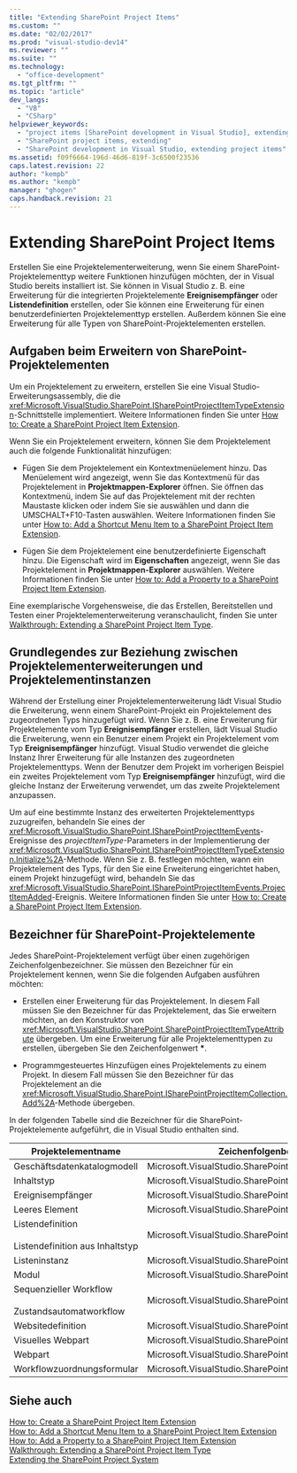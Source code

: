 ```yaml
---
title: "Extending SharePoint Project Items"
ms.custom: ""
ms.date: "02/02/2017"
ms.prod: "visual-studio-dev14"
ms.reviewer: ""
ms.suite: ""
ms.technology: 
  - "office-development"
ms.tgt_pltfrm: ""
ms.topic: "article"
dev_langs: 
  - "VB"
  - "CSharp"
helpviewer_keywords: 
  - "project items [SharePoint development in Visual Studio], extending"
  - "SharePoint project items, extending"
  - "SharePoint development in Visual Studio, extending project items"
ms.assetid: f09f6664-196d-46d6-819f-3c6500f23536
caps.latest.revision: 22
author: "kempb"
ms.author: "kempb"
manager: "ghogen"
caps.handback.revision: 21
---
```

# Extending SharePoint Project Items
  Erstellen Sie eine Projektelementerweiterung, wenn Sie einem SharePoint\-Projektelementtyp weitere Funktionen hinzufügen möchten, der in Visual Studio bereits installiert ist.  Sie können in Visual Studio z. B. eine Erweiterung für die integrierten Projektelemente **Ereignisempfänger** oder **Listendefinition** erstellen, oder Sie können eine Erweiterung für einen benutzerdefinierten Projektelementtyp erstellen.  Außerdem können Sie eine Erweiterung für alle Typen von SharePoint\-Projektelementen erstellen.  
  
## Aufgaben beim Erweitern von SharePoint\-Projektelementen  
 Um ein Projektelement zu erweitern, erstellen Sie eine Visual Studio\-Erweiterungsassembly, die die <xref:Microsoft.VisualStudio.SharePoint.ISharePointProjectItemTypeExtension>\-Schnittstelle implementiert.  Weitere Informationen finden Sie unter [How to: Create a SharePoint Project Item Extension](../sharepoint/how-to-create-a-sharepoint-project-item-extension.md).  
  
 Wenn Sie ein Projektelement erweitern, können Sie dem Projektelement auch die folgende Funktionalität hinzufügen:  
  
-   Fügen Sie dem Projektelement ein Kontextmenüelement hinzu.  Das Menüelement wird angezeigt, wenn Sie das Kontextmenü für das Projektelement in **Projektmappen\-Explorer** öffnen.  Sie öffnen das Kontextmenü, indem Sie auf das Projektelement mit der rechten Maustaste klicken oder indem Sie sie auswählen und dann die UMSCHALT\+F10\-Tasten auswählen.  Weitere Informationen finden Sie unter [How to: Add a Shortcut Menu Item to a SharePoint Project Item Extension](../sharepoint/how-to-add-a-shortcut-menu-item-to-a-sharepoint-project-item-extension.md).  
  
-   Fügen Sie dem Projektelement eine benutzerdefinierte Eigenschaft hinzu.  Die Eigenschaft wird im **Eigenschaften** angezeigt, wenn Sie das Projektelement in **Projektmappen\-Explorer** auswählen.  Weitere Informationen finden Sie unter [How to: Add a Property to a SharePoint Project Item Extension](../sharepoint/how-to-add-a-property-to-a-sharepoint-project-item-extension.md).  
  
 Eine exemplarische Vorgehensweise, die das Erstellen, Bereitstellen und Testen einer Projektelementerweiterung veranschaulicht, finden Sie unter [Walkthrough: Extending a SharePoint Project Item Type](../sharepoint/walkthrough-extending-a-sharepoint-project-item-type.md).  
  
## Grundlegendes zur Beziehung zwischen Projektelementerweiterungen und Projektelementinstanzen  
 Während der Erstellung einer Projektelementerweiterung lädt Visual Studio die Erweiterung, wenn einem SharePoint\-Projekt ein Projektelement des zugeordneten Typs hinzugefügt wird.  Wenn Sie z. B. eine Erweiterung für Projektelemente vom Typ **Ereignisempfänger** erstellen, lädt Visual Studio die Erweiterung, wenn ein Benutzer einem Projekt ein Projektelement vom Typ **Ereignisempfänger** hinzufügt.  Visual Studio verwendet die gleiche Instanz Ihrer Erweiterung für alle Instanzen des zugeordneten Projektelementtyps.  Wenn der Benutzer dem Projekt im vorherigen Beispiel ein zweites Projektelement vom Typ **Ereignisempfänger** hinzufügt, wird die gleiche Instanz der Erweiterung verwendet, um das zweite Projektelement anzupassen.  
  
 Um auf eine bestimmte Instanz des erweiterten Projektelementtyps zuzugreifen, behandeln Sie eines der <xref:Microsoft.VisualStudio.SharePoint.ISharePointProjectItemEvents>\-Ereignisse des *projectItemType*\-Parameters in der Implementierung der <xref:Microsoft.VisualStudio.SharePoint.ISharePointProjectItemTypeExtension.Initialize%2A>\-Methode.  Wenn Sie z. B. festlegen möchten, wann ein Projektelement des Typs, für den Sie eine Erweiterung eingerichtet haben, einem Projekt hinzugefügt wird, behandeln Sie das <xref:Microsoft.VisualStudio.SharePoint.ISharePointProjectItemEvents.ProjectItemAdded>\-Ereignis.  Weitere Informationen finden Sie unter [How to: Create a SharePoint Project Item Extension](../sharepoint/how-to-create-a-sharepoint-project-item-extension.md).  
  
## Bezeichner für SharePoint\-Projektelemente  
 Jedes SharePoint\-Projektelement verfügt über einen zugehörigen Zeichenfolgenbezeichner.  Sie müssen den Bezeichner für ein Projektelement kennen, wenn Sie die folgenden Aufgaben ausführen möchten:  
  
-   Erstellen einer Erweiterung für das Projektelement.  In diesem Fall müssen Sie den Bezeichner für das Projektelement, das Sie erweitern möchten, an den Konstruktor von <xref:Microsoft.VisualStudio.SharePoint.SharePointProjectItemTypeAttribute> übergeben.  Um eine Erweiterung für alle Projektelementtypen zu erstellen, übergeben Sie den Zeichenfolgenwert **\***.  
  
-   Programmgesteuertes Hinzufügen eines Projektelements zu einem Projekt.  In diesem Fall müssen Sie den Bezeichner für das Projektelement an die <xref:Microsoft.VisualStudio.SharePoint.ISharePointProjectItemCollection.Add%2A>\-Methode übergeben.  
  
 In der folgenden Tabelle sind die Bezeichner für die SharePoint\-Projektelemente aufgeführt, die in Visual Studio enthalten sind.  
  
|Projektelementname|Zeichenfolgenbezeichner|  
|------------------------|-----------------------------|  
|Geschäftsdatenkatalogmodell|Microsoft.VisualStudio.SharePoint.BusinessDataConnectivity|  
|Inhaltstyp|Microsoft.VisualStudio.SharePoint.ContentType|  
|Ereignisempfänger|Microsoft.VisualStudio.SharePoint.EventHandler|  
|Leeres Element|Microsoft.VisualStudio.SharePoint.GenericElement|  
|Listendefinition<br /><br /> Listendefinition aus Inhaltstyp|Microsoft.VisualStudio.SharePoint.ListDefinition|  
|Listeninstanz|Microsoft.VisualStudio.SharePoint.ListInstance|  
|Modul|Microsoft.VisualStudio.SharePoint.Module|  
|Sequenzieller Workflow<br /><br /> Zustandsautomatworkflow|Microsoft.VisualStudio.SharePoint.Workflow|  
|Websitedefinition|Microsoft.VisualStudio.SharePoint.SiteDefinition|  
|Visuelles Webpart|Microsoft.VisualStudio.SharePoint.VisualWebPart|  
|Webpart|Microsoft.VisualStudio.SharePoint.WebPart|  
|Workflowzuordnungsformular|Microsoft.VisualStudio.SharePoint.WorkflowAssociation|  
  
## Siehe auch  
 [How to: Create a SharePoint Project Item Extension](../sharepoint/how-to-create-a-sharepoint-project-item-extension.md)   
 [How to: Add a Shortcut Menu Item to a SharePoint Project Item Extension](../sharepoint/how-to-add-a-shortcut-menu-item-to-a-sharepoint-project-item-extension.md)   
 [How to: Add a Property to a SharePoint Project Item Extension](../sharepoint/how-to-add-a-property-to-a-sharepoint-project-item-extension.md)   
 [Walkthrough: Extending a SharePoint Project Item Type](../sharepoint/walkthrough-extending-a-sharepoint-project-item-type.md)   
 [Extending the SharePoint Project System](../sharepoint/extending-the-sharepoint-project-system.md)  
  
  